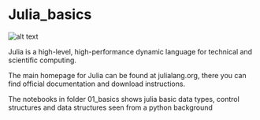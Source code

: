 # Julia_basics
![alt text](https://mdhughes.tech/wp-content/uploads/2018/08/Julia-256.png)

Julia is a high-level, high-performance dynamic language for technical and scientific computing. 

The main homepage for Julia can be found at julialang.org, there you can find official documentation and download instructions.

The notebooks in folder 01_basics shows julia basic data types, control structures and data structures seen from a python background

